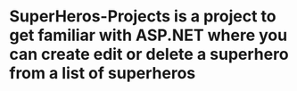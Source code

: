 # SuperHeros-Projects is a project to get familiar with ASP.NET where you can create edit or delete a superhero from a list of superheros 

